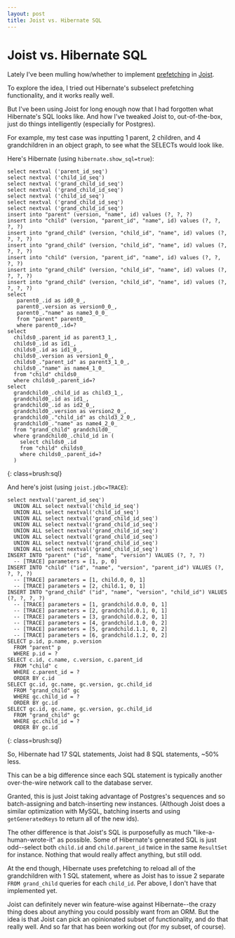 ```yaml
---
layout: post
title: Joist vs. Hibernate SQL
---
```


Joist vs. Hibernate SQL
=======================

Lately I've been mulling how/whether to implement [prefetching](http://www.draconianoverlord.com/2010/07/16/orm-prefetching.html) in [Joist](http://joist.ws/orm.html).

To explore the idea, I tried out Hibernate's subselect prefetching functionality, and it works really well.

But I've been using Joist for long enough now that I had forgotten what Hibernate's SQL looks like. And how I've tweaked Joist to, out-of-the-box, just do things intelligently (especially for Postgres).

For example, my test case was inputting 1 parent, 2 children, and 4 grandchildren in an object graph, to see what the SELECTs would look like.

Here's Hibernate (using `hibernate.show_sql=true`):

    select nextval ('parent_id_seq')
    select nextval ('child_id_seq')
    select nextval ('grand_child_id_seq')
    select nextval ('grand_child_id_seq')
    select nextval ('child_id_seq')
    select nextval ('grand_child_id_seq')
    select nextval ('grand_child_id_seq')
    insert into "parent" (version, "name", id) values (?, ?, ?)
    insert into "child" (version, "parent_id", "name", id) values (?, ?, ?, ?)
    insert into "grand_child" (version, "child_id", "name", id) values (?, ?, ?, ?)
    insert into "grand_child" (version, "child_id", "name", id) values (?, ?, ?, ?)
    insert into "child" (version, "parent_id", "name", id) values (?, ?, ?, ?)
    insert into "grand_child" (version, "child_id", "name", id) values (?, ?, ?, ?)
    insert into "grand_child" (version, "child_id", "name", id) values (?, ?, ?, ?)
    select
       parent0_.id as id0_0_,
       parent0_.version as version0_0_,
       parent0_."name" as name3_0_0_
       from "parent" parent0_
       where parent0_.id=?
    select
      childs0_.parent_id as parent3_1_,
      childs0_.id as id1_,
      childs0_.id as id1_0_,
      childs0_.version as version1_0_,
      childs0_."parent_id" as parent3_1_0_,
      childs0_."name" as name4_1_0_
      from "child" childs0_
      where childs0_.parent_id=?
    select
      grandchild0_.child_id as child3_1_,
      grandchild0_.id as id1_,
      grandchild0_.id as id2_0_,
      grandchild0_.version as version2_0_,
      grandchild0_."child_id" as child3_2_0_,
      grandchild0_."name" as name4_2_0_
      from "grand_child" grandchild0_
      where grandchild0_.child_id in (
        select childs0_.id
        from "child" childs0_
        where childs0_.parent_id=?
      )
{: class=brush:sql}

And here's joist (using `joist.jdbc=TRACE`):

    select nextval('parent_id_seq')
      UNION ALL select nextval('child_id_seq')
      UNION ALL select nextval('child_id_seq')
      UNION ALL select nextval('grand_child_id_seq')
      UNION ALL select nextval('grand_child_id_seq')
      UNION ALL select nextval('grand_child_id_seq')
      UNION ALL select nextval('grand_child_id_seq')
      UNION ALL select nextval('grand_child_id_seq')
      UNION ALL select nextval('grand_child_id_seq')
    INSERT INTO "parent" ("id", "name", "version") VALUES (?, ?, ?)
      -- [TRACE] parameters = [1, p, 0]
    INSERT INTO "child" ("id", "name", "version", "parent_id") VALUES (?, ?, ?, ?)
      -- [TRACE] parameters = [1, child.0, 0, 1]
      -- [TRACE] parameters = [2, child.1, 0, 1]
    INSERT INTO "grand_child" ("id", "name", "version", "child_id") VALUES (?, ?, ?, ?)
      -- [TRACE] parameters = [1, grandchild.0.0, 0, 1]
      -- [TRACE] parameters = [2, grandchild.0.1, 0, 1]
      -- [TRACE] parameters = [3, grandchild.0.2, 0, 1]
      -- [TRACE] parameters = [4, grandchild.1.0, 0, 2]
      -- [TRACE] parameters = [5, grandchild.1.1, 0, 2]
      -- [TRACE] parameters = [6, grandchild.1.2, 0, 2]
    SELECT p.id, p.name, p.version
      FROM "parent" p
      WHERE p.id = ?
    SELECT c.id, c.name, c.version, c.parent_id
      FROM "child" c
      WHERE c.parent_id = ?
      ORDER BY c.id
    SELECT gc.id, gc.name, gc.version, gc.child_id
      FROM "grand_child" gc
      WHERE gc.child_id = ?
      ORDER BY gc.id
    SELECT gc.id, gc.name, gc.version, gc.child_id
      FROM "grand_child" gc
      WHERE gc.child_id = ?
      ORDER BY gc.id
{: class=brush:sql}

So, Hibernate had 17 SQL statements, Joist had 8 SQL statements, ~50% less.

This can be a big difference since each SQL statement is typically another over-the-wire network call to the database server.

Granted, this is just Joist taking advantage of Postgres's sequences and so batch-assigning and batch-inserting new instances. (Although Joist does a similar optimization with MySQL, batching inserts and using `getGeneratedKeys` to return all of the new ids).

The other difference is that Joist's SQL is purposefully as much "like-a-human-wrote-it" as possible. Some of Hibernate's generated SQL is just odd--select both `child.id` and `child.parent_id` twice in the same `ResultSet` for instance. Nothing that would really affect anything, but still odd.

At the end though, Hibernate uses prefetching to reload all of the grandchildren with 1 SQL statement, where as Joist has to issue 2 separate `FROM grand_child` queries for each `child_id`. Per above, I don't have that implemented yet.

Joist can definitely never win feature-wise against Hibernate--the crazy thing does about anything you could possibly want from an ORM. But the idea is that Joist can pick an opinionated subset of functionality, and do that really well. And so far that has been working out (for my subset, of course).

